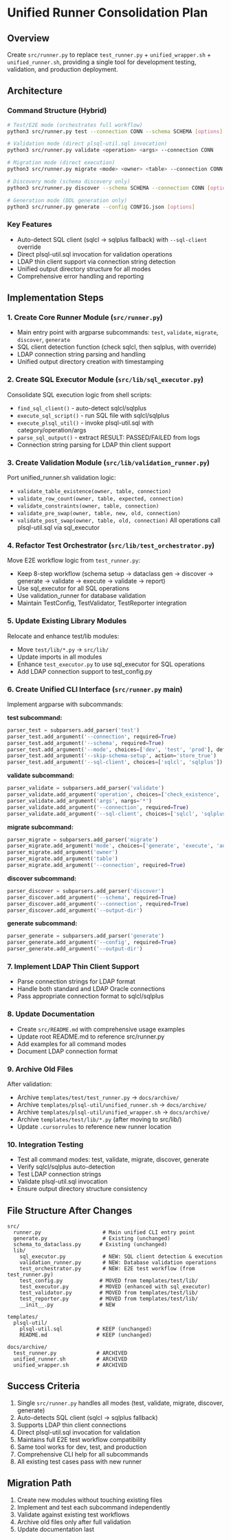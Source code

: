 # Unified Runner Consolidation Plan

## Overview
Create `src/runner.py` to replace `test_runner.py` + `unified_wrapper.sh` + `unified_runner.sh`, providing a single tool for development testing, validation, and production deployment.

## Architecture

### Command Structure (Hybrid)
```bash
# Test/E2E mode (orchestrates full workflow)
python3 src/runner.py test --connection CONN --schema SCHEMA [options]

# Validation mode (direct plsql-util.sql invocation)
python3 src/runner.py validate <operation> <args> --connection CONN

# Migration mode (direct execution)
python3 src/runner.py migrate <mode> <owner> <table> --connection CONN

# Discovery mode (schema discovery only)
python3 src/runner.py discover --schema SCHEMA --connection CONN [options]

# Generation mode (DDL generation only)
python3 src/runner.py generate --config CONFIG.json [options]
```

### Key Features
- Auto-detect SQL client (sqlcl → sqlplus fallback) with `--sql-client` override
- Direct plsql-util.sql invocation for validation operations
- LDAP thin client support via connection string detection
- Unified output directory structure for all modes
- Comprehensive error handling and reporting

## Implementation Steps

### 1. Create Core Runner Module (`src/runner.py`)
- Main entry point with argparse subcommands: `test`, `validate`, `migrate`, `discover`, `generate`
- SQL client detection function (check sqlcl, then sqlplus, with override)
- LDAP connection string parsing and handling
- Unified output directory creation with timestamping

### 2. Create SQL Executor Module (`src/lib/sql_executor.py`)
Consolidate SQL execution logic from shell scripts:
- `find_sql_client()` - auto-detect sqlcl/sqlplus
- `execute_sql_script()` - run SQL file with sqlcl/sqlplus
- `execute_plsql_util()` - invoke plsql-util.sql with category/operation/args
- `parse_sql_output()` - extract RESULT: PASSED/FAILED from logs
- Connection string parsing for LDAP thin client support

### 3. Create Validation Module (`src/lib/validation_runner.py`)
Port unified_runner.sh validation logic:
- `validate_table_existence(owner, table, connection)`
- `validate_row_count(owner, table, expected, connection)`
- `validate_constraints(owner, table, connection)`
- `validate_pre_swap(owner, table, new, old, connection)`
- `validate_post_swap(owner, table, old, connection)`
All operations call plsql-util.sql via sql_executor

### 4. Refactor Test Orchestrator (`src/lib/test_orchestrator.py`)
Move E2E workflow logic from `test_runner.py`:
- Keep 8-step workflow (schema setup → dataclass gen → discover → generate → validate → execute → validate → report)
- Use sql_executor for all SQL operations
- Use validation_runner for database validation
- Maintain TestConfig, TestValidator, TestReporter integration

### 5. Update Existing Library Modules
Relocate and enhance test/lib modules:
- Move `test/lib/*.py` → `src/lib/`
- Update imports in all modules
- Enhance `test_executor.py` to use sql_executor for SQL operations
- Add LDAP connection support to test_config.py

### 6. Create Unified CLI Interface (`src/runner.py` main)
Implement argparse with subcommands:

**test subcommand:**
```python
parser_test = subparsers.add_parser('test')
parser_test.add_argument('--connection', required=True)
parser_test.add_argument('--schema', required=True)
parser_test.add_argument('--mode', choices=['dev', 'test', 'prod'], default='dev')
parser_test.add_argument('--skip-schema-setup', action='store_true')
parser_test.add_argument('--sql-client', choices=['sqlcl', 'sqlplus'])
```

**validate subcommand:**
```python
parser_validate = subparsers.add_parser('validate')
parser_validate.add_argument('operation', choices=['check_existence', 'count_rows', ...])
parser_validate.add_argument('args', nargs='*')
parser_validate.add_argument('--connection', required=True)
parser_validate.add_argument('--sql-client', choices=['sqlcl', 'sqlplus'])
```

**migrate subcommand:**
```python
parser_migrate = subparsers.add_parser('migrate')
parser_migrate.add_argument('mode', choices=['generate', 'execute', 'auto'])
parser_migrate.add_argument('owner')
parser_migrate.add_argument('table')
parser_migrate.add_argument('--connection', required=True)
```

**discover subcommand:**
```python
parser_discover = subparsers.add_parser('discover')
parser_discover.add_argument('--schema', required=True)
parser_discover.add_argument('--connection', required=True)
parser_discover.add_argument('--output-dir')
```

**generate subcommand:**
```python
parser_generate = subparsers.add_parser('generate')
parser_generate.add_argument('--config', required=True)
parser_generate.add_argument('--output-dir')
```

### 7. Implement LDAP Thin Client Support
- Parse connection strings for LDAP format
- Handle both standard and LDAP Oracle connections
- Pass appropriate connection format to sqlcl/sqlplus

### 8. Update Documentation
- Create `src/README.md` with comprehensive usage examples
- Update root README.md to reference src/runner.py
- Add examples for all command modes
- Document LDAP connection format

### 9. Archive Old Files
After validation:
- Archive `templates/test/test_runner.py` → `docs/archive/`
- Archive `templates/plsql-util/unified_runner.sh` → `docs/archive/`
- Archive `templates/plsql-util/unified_wrapper.sh` → `docs/archive/`
- Archive `templates/test/lib/*.py` (after moving to src/lib/)
- Update `.cursorrules` to reference new runner location

### 10. Integration Testing
- Test all command modes: test, validate, migrate, discover, generate
- Verify sqlcl/sqlplus auto-detection
- Test LDAP connection strings
- Validate plsql-util.sql invocation
- Ensure output directory structure consistency

## File Structure After Changes
```
src/
  runner.py                    # Main unified CLI entry point
  generate.py                  # Existing (unchanged)
  schema_to_dataclass.py      # Existing (unchanged)
  lib/
    sql_executor.py            # NEW: SQL client detection & execution
    validation_runner.py       # NEW: Database validation operations
    test_orchestrator.py       # NEW: E2E test workflow (from test_runner.py)
    test_config.py            # MOVED from templates/test/lib/
    test_executor.py          # MOVED (enhanced with sql_executor)
    test_validator.py         # MOVED from templates/test/lib/
    test_reporter.py          # MOVED from templates/test/lib/
    __init__.py               # NEW

templates/
  plsql-util/
    plsql-util.sql           # KEEP (unchanged)
    README.md                # KEEP (unchanged)
  
docs/archive/
  test_runner.py             # ARCHIVED
  unified_runner.sh          # ARCHIVED
  unified_wrapper.sh         # ARCHIVED
```

## Success Criteria
1. Single `src/runner.py` handles all modes (test, validate, migrate, discover, generate)
2. Auto-detects SQL client (sqlcl → sqlplus fallback)
3. Supports LDAP thin client connections
4. Direct plsql-util.sql invocation for validation
5. Maintains full E2E test workflow compatibility
6. Same tool works for dev, test, and production
7. Comprehensive CLI help for all subcommands
8. All existing test cases pass with new runner

## Migration Path
1. Create new modules without touching existing files
2. Implement and test each subcommand independently
3. Validate against existing test workflows
4. Archive old files only after full validation
5. Update documentation last